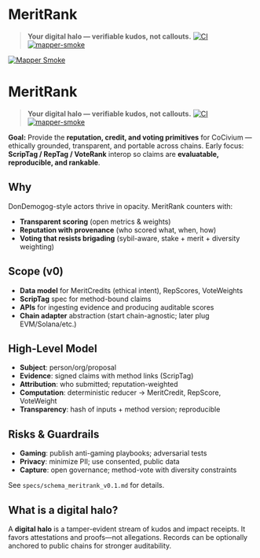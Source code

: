 # MeritRank
> **Your digital halo — verifiable kudos, not callouts.**
[![CI](https://github.com/rickballard/MeritRank/actions/workflows/ci.yml/badge.svg)](https://github.com/rickballard/MeritRank/actions/workflows/ci.yml) [![mapper-smoke](https://github.com/rickballard/MeritRank/actions/workflows/mapper-smoke.yml/badge.svg)](https://github.com/rickballard/MeritRank/actions/workflows/mapper-smoke.yml)

[![Mapper Smoke](https://github.com/rickballard/MeritRank/actions/workflows/mapper-smoke.yml/badge.svg?branch=main)](https://github.com/rickballard/MeritRank/actions/workflows/mapper-smoke.yml)

# MeritRank
> **Your digital halo — verifiable kudos, not callouts.**
[![CI](https://github.com/rickballard/MeritRank/actions/workflows/ci.yml/badge.svg)](https://github.com/rickballard/MeritRank/actions/workflows/ci.yml) [![mapper-smoke](https://github.com/rickballard/MeritRank/actions/workflows/mapper-smoke.yml/badge.svg)](https://github.com/rickballard/MeritRank/actions/workflows/mapper-smoke.yml)

**Goal:** Provide the **reputation, credit, and voting primitives** for CoCivium — ethically grounded, transparent, and portable across chains. Early focus: **ScripTag / RepTag / VoteRank** interop so claims are **evaluatable, reproducible, and rankable**.

## Why
DonDemogog-style actors thrive in opacity. MeritRank counters with:
- **Transparent scoring** (open metrics & weights)
- **Reputation with provenance** (who scored what, when, how)
- **Voting that resists brigading** (sybil-aware, stake + merit + diversity weighting)

## Scope (v0)
- **Data model** for MeritCredits (ethical intent), RepScores, VoteWeights
- **ScripTag** spec for method-bound claims
- **APIs** for ingesting evidence and producing auditable scores
- **Chain adapter** abstraction (start chain-agnostic; later plug EVM/Solana/etc.)

## High-Level Model
- **Subject**: person/org/proposal
- **Evidence**: signed claims with method links (ScripTag)
- **Attribution**: who submitted; reputation-weighted
- **Computation**: deterministic reducer → MeritCredit, RepScore, VoteWeight
- **Transparency**: hash of inputs + method version; reproducible

## Risks & Guardrails
- **Gaming**: publish anti-gaming playbooks; adversarial tests
- **Privacy**: minimize PII; use consented, public data
- **Capture**: open governance; method-vote with diversity constraints

See `specs/schema_meritrank_v0.1.md` for details.


## What is a digital halo?
A **digital halo** is a tamper-evident stream of kudos and impact receipts.
It favors attestations and proofs—not allegations. Records can be optionally
anchored to public chains for stronger auditability.
